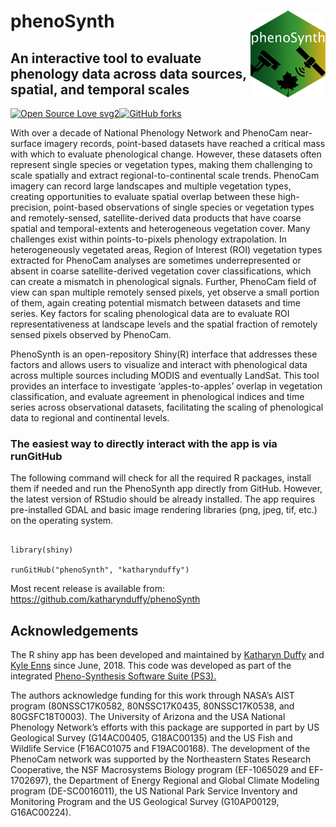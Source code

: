 # phenoSynth <a href='http://phenocam.nau.edu/phenosynth/'><img src='./www/phenoSynth.png' align="right" height="139" /></a>
## An interactive tool to evaluate phenology data across data sources, spatial, and temporal scales

[![Open Source Love svg2](https://badges.frapsoft.com/os/v2/open-source.svg?v=103)](https://github.com/ellerbrock/open-source-badges/)[![GitHub forks](https://img.shields.io/github/forks/Naereen/StrapDown.js.svg?style=social&label=Fork&maxAge=2592000)](https://GitHub.com/Naereen/StrapDown.js/network/)



With over a decade of National Phenology Network and PhenoCam near-surface imagery records, point-based datasets have reached a critical mass with which to evaluate phenological change. However, these datasets often represent single species or vegetation types, making them challenging to scale spatially and extract regional-to-continental scale trends. PhenoCam imagery can record large landscapes and multiple vegetation types, creating opportunities to evaluate spatial overlap between these high-precision, point-based observations of single species or vegetation types and remotely-sensed, satellite-derived data products that have coarse spatial and temporal-extents and heterogeneous vegetation cover. Many challenges exist within points-to-pixels phenology extrapolation. In heterogeneously vegetated areas, Region of Interest (ROI) vegetation types extracted for PhenoCam analyses are sometimes underrepresented or absent in coarse satellite-derived vegetation cover classifications, which can create a mismatch in phenological signals. Further, PhenoCam field of view can span multiple remotely sensed pixels, yet observe a small portion of them, again creating potential mismatch between datasets and time series. Key factors for scaling phenological data are to evaluate ROI representativeness at landscape levels and the spatial fraction of remotely sensed pixels observed by PhenoCam.

PhenoSynth is an open-repository Shiny(R) interface that addresses these factors and allows users to visualize and interact with phenological data across multiple sources including MODIS and eventually LandSat. This tool provides an interface to investigate ‘apples-to-apples’ overlap in vegetation classification, and evaluate agreement in phenological indices and time series across observational datasets, facilitating the scaling of phenological data to regional and continental levels.


### The easiest way to directly interact with the app is via runGitHub
The following command will check for all the required R packages, install them if needed and run the PhenoSynth app directly from GitHub. However, the latest version of RStudio should be already installed. The app requires pre-installed GDAL and basic image rendering libraries (png, jpeg, tif, etc.) on the operating system.

```{r, echo=TRUE}

library(shiny)

runGitHub("phenoSynth", "katharynduffy")

```


Most recent release is available from: https://github.com/katharynduffy/phenoSynth

## Acknowledgements
The R shiny app has been developed and maintained by [Katharyn Duffy](https://nau.edu/school-of-informatics-computing-and-cyber-systems/faculty/#) and [Kyle Enns](https://www.usgs.gov/staff-profiles/kyle-enns) since June, 2018.  This code was developed as part of the integrated [Pheno-Synthesis Software Suite (PS3).](https://git.earthdata.nasa.gov/projects/APIS/repos/pheno-synthesis-software-suite/browse)

The authors acknowledge funding for this work through NASA’s AIST program (80NSSC17K0582, 80NSSC17K0435, 80NSSC17K0538, and 80GSFC18T0003). The University of Arizona and the USA National Phenology Network’s efforts with this package are supported in part by US Geological Survey (G14AC00405, G18AC00135) and the US Fish and Wildlife Service (F16AC01075 and F19AC00168). The development of the PhenoCam network was supported by the Northeastern States Research Cooperative, the NSF Macrosystems Biology program (EF-1065029 and EF-1702697), the Department of Energy Regional and Global Climate Modeling program (DE-SC0016011), the US National Park Service Inventory and Monitoring Program and the US Geological Survey (G10AP00129, G16AC00224).
